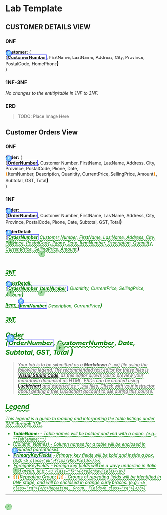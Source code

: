 # Lab Template

## CUSTOMER DETAILS VIEW

### 0NF

**Customer:** (<span class="md"><b class= "pk">CustomerNumber</b>, FirstName, LastName, Address, City, Province, PostalCode, HomePhone</span>)

### 1NF-3NF

*No changes to the entitiy/table in 1NF to 3NF.*

### ERD

>TODO: Place Image Here

## Customer Orders View

### 0NF 

**Order:** (<span class="md"><b class="pk">OrderNumber</b>, Customer Number, FirstName, LastName, Address, City, Province, PostalCode, Phone, Date, <b class="rg">ItemNumber, Description, Quanitity, CurrentPrice, SellingPrice, Amount</b>, Subtotal, GST, Total</span>)

### 1NF

**Order:** <span class="md"><b class="pk">OrderNumber</b>, Customer Number, FirstName, LastName, Address, City, Province, PostalCode, Phone, Date, Subtotal, GST, Total</span>

**OrderDetail:** <span class="md"><b class="pk"><u class="fk">OrderNumber</b>Customer Number, FirstName, LastName, Address, City, Province, PostalCode, Phone, Date, ItemNumber, Description, Quanitity, CurrentPrice, SellingPrice, Amount</span>

### 2NF 

**OrderDetail:** <span class="md"><b class="pk"><u class="fk">OrderNumber</u><u class= "fk"> ItemNumber</u></b>, Quanitity, CurrentPrice, SellingPrice, Amount</span>

**Item:** <span class="md"><b class= "pk">ItemNumber</b> Description, CurrentPrice</span>

### 3NF
**Order** <span class="md"><b class="pk">OrderNumber</b>, <u class= "fk">CustomerNumber</u>, Date, Subtotal, GST, Total </span>
---
> Your lab is to be submitted as a **Markdown** (`*.md`) file using the following legend. The recommended text editor for these files is [**Visual Studio Code**](https://code.visualstudio.com), as this editor allows you to preview your markdown document as HTML. ERDs can be created using [**Lucidchart**](https://www.lucidchart.com/) and exported as `*.png` files. Check with your instructor about getting a free *Lucidchart* account to use during this course.

## Legend

This legend is a guide to reading and interpreting the table listings under 0NF through 3NF.

- **TableName:** - Table names will be bolded and end with a colon. (e.g.: `**TableName:**`)
- (Column, Names) - Column names for a table will be enclosed in (rounded parenthesis).
- <b class="pk">PrimaryKeyFields</b> - Primary key fields will be bold and inside a box. (e.g: `<b class="pk">PrimaryKeyFields</b>`)
- <u class="fk">ForeignKeyFields</u> - Foreign key fields will be a wavy underline in italic and green. (e.g.: `<u class="fk">ForeignKeyFields</u>`)
- <b class="rg">{</b>Repeating Groups<b class="rg">}</b> - Groups of repeating fields will be identified in 0NF stage, and will be enclosed in orange curly braces. (e.g.: `<b class="rg">{</b>Repeating, Group, Fields<b class="rg">}</b>`)


----

<style type="text/css">
.md {
    display: inline-block;
    vertical-align: top;
    white-space: normal;
}
.md::before {
    content: '(';
    font-size: 1.25em
    font-weight: bold;
}
.md::after{
      content: ')';
    font-size: 1.25em;
    font-weight: bold;
}
.pk {
    font-weight: bold;
    display: inline-block;
    border: solid thin blue;
    padding: 0 1px;
    position: relative;
}
.pk::before{
    content: 'P';
    font-size: .55em;
    font-weight: bold;
    color: white;
    background-color: #72c4f7;
    position: absolute;
    left: -5px;
    top: -15px;
    border-radius: 50%;
    border: solid thin blue;
    width: 1.4em;
    height: 1.4em;
    padding: 3px;
    text-align: center;
}
.fk {
    color: green;
    font-style: italic;
    text-decoration: wavy underline green; 
    padding: 0 2px;
    position: relative;   
}
.fk::before{
    content: 'F';
    font-size: .65em;
    position: absolute;
    left: -1px;
    bottom: -17px;
    color: darkgreen;
    background-color: #a7dea7;
    border-radius: 50%;
    border: dashed thin green;
    width: 1.4em;
    height: 1.4em;
    padding: 3px;
    text-align: center;
}
.rg{
    display: inline-block;
    color: inherit;
    font-size: 1em;
    font-weight: normal;
}
.rg::before {
    content: '\007b';
    color: darkorange;
    font-size: 1.2em;
    font-weight: bold;
}
.rg::after{
    content: '\007b';
    color: darkorange;
    font-size: 1.2em;
    font-weight: bold;
}
.note {
    font-weight: bold;
    color: brown;
    font-size: 1.1em;
}
</style>